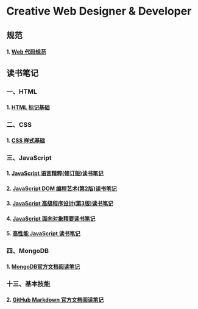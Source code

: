 # Creative Web Designer & Developer
## 规范
#### 1. [Web 代码规范](ReadingNotes/Web代码规范.md)

## 读书笔记
### 一、HTML
#### 1. [HTML 标记基础](ReadingNotes/HTML/1.HTML标记基础.md)

### 二、CSS
#### 1. [CSS 样式基础](ReadingNotes/CSS/1.CSS样式基础.md)

### 三、JavaScript
#### 1. [JavaScript 语言精粹(修订版)读书笔记](ReadingNotes/JavaScript/1.JavaScript语言精粹(修订版)读书笔记.md)
#### 2. [JavaScript DOM 编程艺术(第2版)读书笔记](ReadingNotes/JavaScript/2.JavaScriptDOM编程艺术(第2版)读书笔记.md)
#### 3. [JavaScript 高级程序设计(第3版)读书笔记](ReadingNotes/JavaScript/3.JavaScript高级程序设计(第3版)读书笔记.md)
#### 4. [JavaScript 面向对象精要读书笔记](ReadingNotes/JavaScript/4.JavaScript面向对象精要读书笔记.md)
#### 5. [高性能 JavaScript 读书笔记](ReadingNotes/JavaScript/5.高性能JavaScript读书笔记.md)

### 四、MongoDB
#### 1. [MongoDB官方文档阅读笔记](ReadingNotes/MongoDB/1.MongoDB官方文档阅读笔记.md)

### 十三、基本技能
#### 2. [GitHub Markdown 官方文档阅读笔记](ReadingNotes/基本技能/2.GitHubMarkdown官方文档阅读笔记.md)
